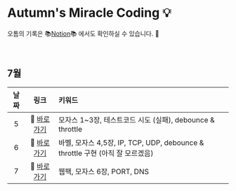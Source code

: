 # Autumn's Miracle Coding 💡

오톰의 기록은 📚[Notion](https://www.notion.so/d70e7cd16e66439abb794fa4b867cd29?v=fcbba2d6f39b4ef7b5c53a20b9bfebe1)📚 에서도 확인하실 수 있습니다. 👀

<br>

## 7월

|날짜|링크|키워드|
|:---:|:---:|:---|
|5|🔗 [바로가기](https://github.com/GleamingStar/miracle-coding/tree/autumn/July/week1#210705-%EC%9B%94%EC%9A%94%EC%9D%BC)|모자스 1~3장, 테스트코드 시도 (실패), debounce & throttle
|6|🔗 [바로가기](https://github.com/GleamingStar/miracle-coding/blob/autumn/July/week1/readme.md#210706-%ED%99%94%EC%9A%94%EC%9D%BC)|바벨, 모자스 4,5장, IP, TCP, UDP, debounce & throttle 구현 (아직 잘 모르겠음)
|7|🔗 [바로가기](https://github.com/GleamingStar/miracle-coding/tree/autumn/July/week1#210707-%EC%88%98%EC%9A%94%EC%9D%BC)|웹팩, 모자스 6장, PORT, DNS
